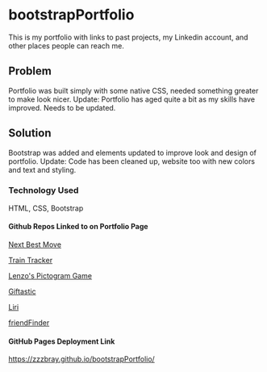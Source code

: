 # bootstrapPortfolio

This is my portfolio with links to past projects, my Linkedin account, and other places people can reach me.

## Problem
Portfolio was built simply with some native CSS, needed something greater to make look nicer.
Update: Portfolio has aged quite a bit as my skills have improved. Needs to be updated.

## Solution
Bootstrap was added and elements updated to improve look and design of portfolio.
Update: Code has been cleaned up, website too with new colors and text and styling.

### Technology Used
HTML, CSS, Bootstrap

#### Github Repos Linked to on Portfolio Page

[Next Best Move](https://github.com/zzzbray/evenStevens)

[Train Tracker](https://github.com/zzzbray/trainScheduler)

[Lenzo's Pictogram Game](https://github.com/zzzbray/lenzosPictogramGame)

[Giftastic](https://github.com/zzzbray/giftastic)

[Liri](https://github.com/zzzbray/liriNodeApp)

[friendFinder](https://github.com/zzzbray/friendFinder)

#### GitHub Pages Deployment Link
https://zzzbray.github.io/bootstrapPortfolio/

